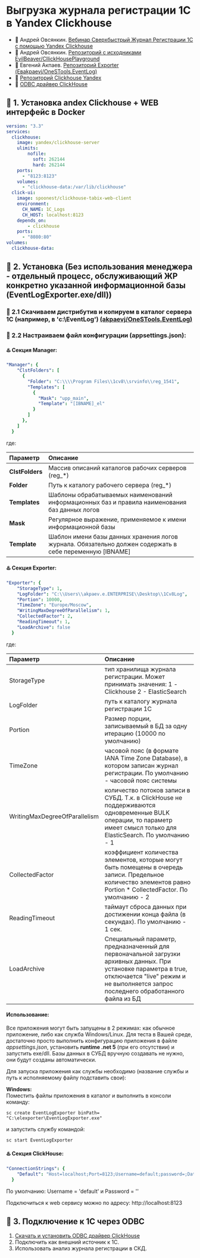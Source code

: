 # Выгрузка журнала регистрации 1С в Yandex Clickhouse

* 📍 Андрей Овсянкин. [Вебинар Сверхбыстрый Журнал Регистрации 1C с помощью Yandex Clickhouse](https://youtu.be/HnZ0Of-YpW0) 
* 📍 Андрей Овсянкин. [Репозиторий с исходниками EvilBeaver/CllickHousePlayground](https://github.com/EvilBeaver/CllickHousePlayground)
* 📍 Евгений Акпаев. [Репозиторий Exporter (Евakpaevj/OneSTools.EventLog)](https://github.com/akpaevj/OneSTools.EventLog)
* 📍 [Репозиторий Clickhouse Yandex](https://hub.docker.com/r/yandex/clickhouse-server)
* 📍 [ODBC драйвер ClickHouse](https://github.com/ClickHouse/clickhouse-odbc)

## 🔴 1. Установка andex Clickhouse + WEB интерфейс в Docker

```yaml
version: "3.3"
services:
  clickhouse:
    image: yandex/clickhouse-server
    ulimits:
        nofile:
          soft: 262144
          hard: 262144 
    ports:
      - "8123:8123"
    volumes:
      - "clickhouse-data:/var/lib/clickhouse"
  click-ui:
    image: spoonest/clickhouse-tabix-web-client
    environment: 
      CH_NAME: 1C_Logs
      CH_HOST: localhost:8123
    depends_on:
        - clickhouse
    ports:
      - "8080:80"
volumes:
  clickhouse-data:      
```

## 🔴 2. Установка (Без использования менеджера - отдельный процесс, обслуживающий ЖР конкретно указанной информационной базы (EventLogExporter.exe/dll))

### 🔹 2.1 Скачиваем дистрибутив и копируем в каталог сервера 1С (например, в 'c:\EventLog') [(akpaevj/OneSTools.EventLog)](https://github.com/akpaevj/OneSTools.EventLog/releases)
### 🔹 2.2 Настраиваем файл конфигурации (appsettings.json):
#### ♨️ **Секция Manager:**
```yaml
"Manager": {
    "ClstFolders": [
      {
        "Folder": "C:\\\\Program Files\\1cv8\\srvinfo\\reg_1541",
        "Templates": [
          {
            "Mask": "upp_main",
            "Template": "[IBNAME]_el"
          }
        ]
      },
    ]
  }
```
где:

| Параметр | Описание |
|:---------|:---------|
| **ClstFolders** | Массив описаний каталогов рабочих серверов (reg_*) |
| **Folder** | Путь к каталогу рабочего сервера (reg_*) |
| **Templates**  | Шаблоны обрабатываемых наименований информационных баз и правила наименования баз данных логов |
| **Mask** | Регулярное выражение, применяемое к имени информационной базы |
| **Template** | Шаблон имени базы данных хранения логов журнала. Обязательно должен содержать в себе переменную [IBNAME] |

#### ♨️ **Секция Exporter:**
```yaml
"Exporter": {
    "StorageType": 1,
    "LogFolder": "C:\\Users\\akpaev.e.ENTERPRISE\\Desktop\\1Cv8Log",
    "Portion": 10000,
    "TimeZone": "Europe/Moscow",
    "WritingMaxDegreeOfParallelism": 1,
    "CollectedFactor": 2,
    "ReadingTimeout": 1,
    "LoadArchive": false
  }
```

где:

| Параметр | Описание |
|:---------|:--------|
| StorageType | тип хранилища журнала регистрации. Может принимать значения: 1 - Clickhouse 2 - ElasticSearch |
| LogFolder | путь к каталогу журнала регистрации 1С |
| Portion | Размер порции, записываемый в БД за одну итерацию (10000 по умолчанию) |
| TimeZone | часовой пояс (в формате IANA Time Zone Database), в котором записан журнал регистрации. По умолчанию - часовой пояс системы |
| WritingMaxDegreeOfParallelism | количество потоков записи в СУБД. Т.к. в ClickHouse не поддерживаются одновременные BULK операции, то параметр имеет смысл только для ElasticSearch. По умолчанию - 1 |
| CollectedFactor | коэффициент количества элементов, которые могут быть помещены в очередь записи. Предельное количество элементов равно Portion * CollectedFactor. По умолчанию - 2 |
| ReadingTimeout | таймаут сброса данных при достижении конца файла (в секундах). По умолчанию - 1 сек. |
| LoadArchive | Специальный параметр, предназначенный для первоначальной загрузки архивных данных. При установке параметра в true, отключается "live" режим и не выполняется запрос последнего обработанного файла из БД |

#### Использование:
Все приложения могут быть запущены в 2 режимах: как обычное приложение, либо как служба Windows/Linux. Для теста в Вашей среде, достаточно просто выполнить конфигурацию приложения в файле *appsettings.json*, установить **runtime .net 5** (при его отсутствии) и запустить exe/dll. Базы данных в СУБД вручную создавать не нужно, они будут созданы автоматически.

Для запуска приложения как службы необходимо (название службы и путь к исполняемому файлу подставить свои):</br>

**Windows:**</br>
Поместить файлы приложения в каталог и выполнить в консоли команду:
```
sc create EventLogExporter binPath= "C:\elexporter\EventLogExporter.exe"
```
и запустить службу командой:
```
sc start EventLogExporter
```



#### ♨️ **Секция ClickHouse:**
```yaml
"ConnectionStrings": {
    "Default": "Host=localhost;Port=8123;Username=default;password=;Database=database_name;"
  }
```  

По умолчанию: Username = 'default' и Password = ''

Подключиться к web  сервису можно по адресу:
http://localhost:8123



## 🔴 3. Подключение к 1С через ODBC


1. [Скачать и установить ODBC драйвер ClickHouse](https://github.com/ClickHouse/clickhouse-odbc)
2. Подключить как внешний источник к 1С.
3. Использовать анализ журнала регистрации в СКД.